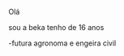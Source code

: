 Olá 

sou a beka tenho de 16 anos

-futura agronoma e engeira civil



<!---
rebecapinanez/rebecapinanez is a ✨ special ✨ repository because its `README.md` (this file) appears on your GitHub profile.
You can click the Preview link to take a look at your changes.
--->

